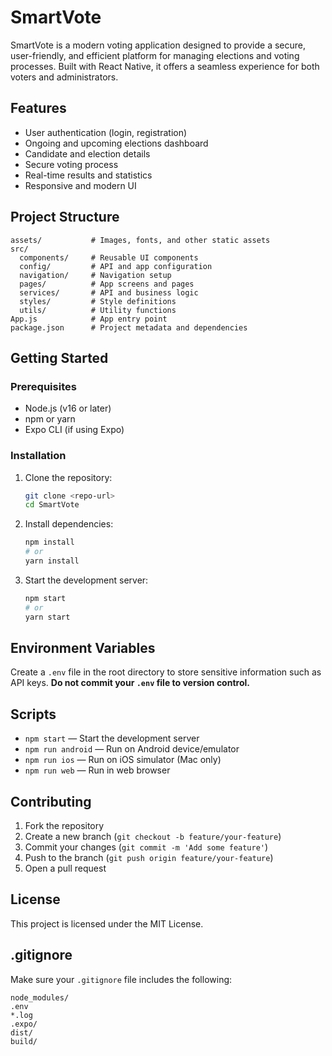 # SmartVote

SmartVote is a modern voting application designed to provide a secure, user-friendly, and efficient platform for managing elections and voting processes. Built with React Native, it offers a seamless experience for both voters and administrators.

## Features

-   User authentication (login, registration)
-   Ongoing and upcoming elections dashboard
-   Candidate and election details
-   Secure voting process
-   Real-time results and statistics
-   Responsive and modern UI

## Project Structure

```
assets/           # Images, fonts, and other static assets
src/
  components/     # Reusable UI components
  config/         # API and app configuration
  navigation/     # Navigation setup
  pages/          # App screens and pages
  services/       # API and business logic
  styles/         # Style definitions
  utils/          # Utility functions
App.js            # App entry point
package.json      # Project metadata and dependencies
```

## Getting Started

### Prerequisites

-   Node.js (v16 or later)
-   npm or yarn
-   Expo CLI (if using Expo)

### Installation

1. Clone the repository:
    ```sh
    git clone <repo-url>
    cd SmartVote
    ```
2. Install dependencies:
    ```sh
    npm install
    # or
    yarn install
    ```
3. Start the development server:
    ```sh
    npm start
    # or
    yarn start
    ```

## Environment Variables

Create a `.env` file in the root directory to store sensitive information such as API keys. **Do not commit your `.env` file to version control.**

## Scripts

-   `npm start` — Start the development server
-   `npm run android` — Run on Android device/emulator
-   `npm run ios` — Run on iOS simulator (Mac only)
-   `npm run web` — Run in web browser

## Contributing

1. Fork the repository
2. Create a new branch (`git checkout -b feature/your-feature`)
3. Commit your changes (`git commit -m 'Add some feature'`)
4. Push to the branch (`git push origin feature/your-feature`)
5. Open a pull request

## License

This project is licensed under the MIT License.

## .gitignore

Make sure your `.gitignore` file includes the following:

```
node_modules/
.env
*.log
.expo/
dist/
build/
```

